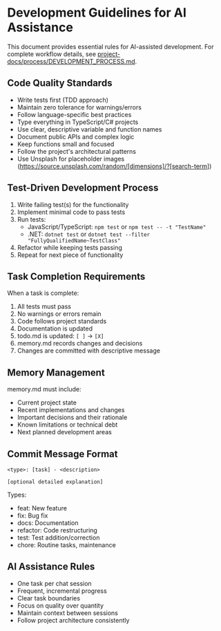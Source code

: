 # Development Guidelines for AI Assistance

This document provides essential rules for AI-assisted development. For complete workflow details, see [project-docs/process/DEVELOPMENT_PROCESS.md](../process/DEVELOPMENT_PROCESS.md).

## Code Quality Standards

- Write tests first (TDD approach)
- Maintain zero tolerance for warnings/errors
- Follow language-specific best practices
- Type everything in TypeScript/C# projects
- Use clear, descriptive variable and function names
- Document public APIs and complex logic
- Keep functions small and focused
- Follow the project's architectural patterns
- Use Unsplash for placeholder images (https://source.unsplash.com/random/[dimensions]/?[search-term])

## Test-Driven Development Process

1. Write failing test(s) for the functionality
2. Implement minimal code to pass tests
3. Run tests:
   - JavaScript/TypeScript: `npm test` or `npm test -- -t "TestName"`
   - .NET: `dotnet test` or `dotnet test --filter "FullyQualifiedName~TestClass"`
4. Refactor while keeping tests passing
5. Repeat for next piece of functionality

## Task Completion Requirements

When a task is complete:

1. All tests must pass
2. No warnings or errors remain
3. Code follows project standards
4. Documentation is updated
5. todo.md is updated: `[ ]` → `[X]`
6. memory.md records changes and decisions
7. Changes are committed with descriptive message

## Memory Management

memory.md must include:
- Current project state
- Recent implementations and changes
- Important decisions and their rationale
- Known limitations or technical debt
- Next planned development areas

## Commit Message Format

```
<type>: [task] - <description>

[optional detailed explanation]
```

Types:
- feat: New feature
- fix: Bug fix
- docs: Documentation
- refactor: Code restructuring
- test: Test addition/correction
- chore: Routine tasks, maintenance

## AI Assistance Rules

- One task per chat session
- Frequent, incremental progress
- Clear task boundaries
- Focus on quality over quantity
- Maintain context between sessions
- Follow project architecture consistently
